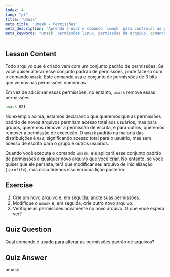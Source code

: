 ```yaml
---
index: 4
lang: "pt"
title: "Umask"
meta_title: "Umask - Permissões"
meta_description: "Aprenda a usar o comando `umask` para controlar as permissões padrão de arquivos no Linux. Entenda as permissões numéricas e gerencie o acesso a novos arquivos facilmente."
meta_keywords: "umask, permissões linux, permissões de arquivo, comandos linux, linux para iniciantes, tutorial linux, permissões padrão"
---
```


## Lesson Content

Todo arquivo que é criado vem com um conjunto padrão de permissões. Se você quiser alterar esse conjunto padrão de permissões, pode fazê-lo com o comando `umask`. Este comando usa o conjunto de permissões de 3 bits que vemos nas permissões numéricas.

Em vez de adicionar essas permissões, no entanto, `umask` remove essas permissões.

```bash
umask 021
```

No exemplo acima, estamos declarando que queremos que as permissões padrão de novos arquivos permitam acesso total aos usuários, mas para grupos, queremos remover a permissão de escrita, e para outros, queremos remover a permissão de execução. O `umask` padrão na maioria das distribuições é `022`, significando acesso total para o usuário, mas sem acesso de escrita para o grupo e outros usuários.

Quando você executa o comando `umask`, ele aplicará esse conjunto padrão de permissões a qualquer novo arquivo que você criar. No entanto, se você quiser que ele persista, terá que modificar seu arquivo de inicialização (`.profile`), mas discutiremos isso em uma lição posterior.

## Exercise

1. Crie um novo arquivo e, em seguida, anote suas permissões.
2. Modifique o `umask` e, em seguida, crie outro novo arquivo.
3. Verifique as permissões novamente no novo arquivo. O que você espera ver?

## Quiz Question

Qual comando é usado para alterar as permissões padrão de arquivos?

## Quiz Answer

umask
